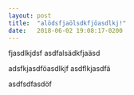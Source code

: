 ```yaml
---
layout: post
title:  "alödsfjaölsdkfjöasdlkj!"
date:   2018-06-02 19:08:17-0200
---
```

fjasdlkjdsf
asdfalsädkfjaäsd


adsfkjasdföasdlkjf
asdflkjasdfä

asdfsdfasdöf